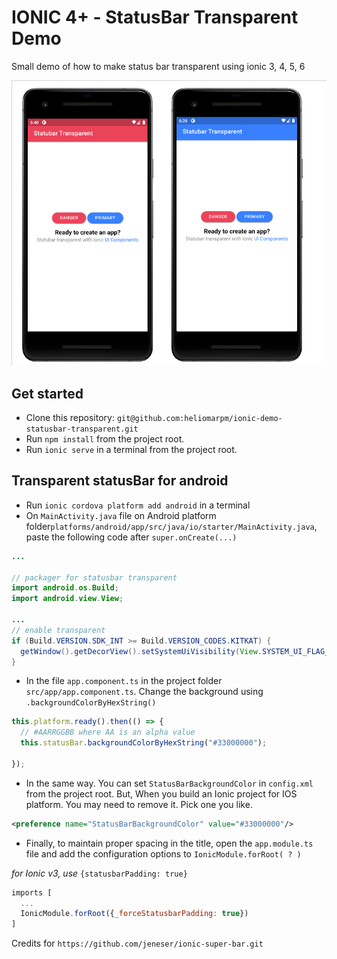 # IONIC 4+ - StatusBar Transparent Demo

Small demo of how to make status bar transparent using ionic 3, 4, 5, 6

![Screenshot](https://github.com/heliomarpm/screenshots/blob/main/screenshot-ionic-demo-statusbar-transparent.png?raw=true)

## Get started

* Clone this repository:  `git@github.com:heliomarpm/ionic-demo-statusbar-transparent.git`
* Run `npm install` from the project root.
* Run `ionic serve` in a terminal from the project root.

## Transparent statusBar for android

* Run `ionic cordova platform add android` in a terminal
* On `MainActivity.java` file on Android platform folder`platforms/android/app/src/java/io/starter/MainActivity.java`, paste the following code after `super.onCreate(...)`

```java
...

// packager for statusbar transparent
import android.os.Build;
import android.view.View;

...
// enable transparent
if (Build.VERSION.SDK_INT >= Build.VERSION_CODES.KITKAT) {
  getWindow().getDecorView().setSystemUiVisibility(View.SYSTEM_UI_FLAG_LAYOUT_FULLSCREEN | View.SYSTEM_UI_FLAG_LAYOUT_STABLE);
}

```

* In the file `app.component.ts` in the project folder `src/app/app.component.ts`. Change the background using `.backgroundColorByHexString()`

```javascript
this.platform.ready().then(() => {
  // #AARRGGBB where AA is an alpha value
  this.statusBar.backgroundColorByHexString("#33000000");

});
```

* In the same way. You can set `StatusBarBackgroundColor` in `config.xml` from the project root.
But, When you build an Ionic project for IOS platform. You may need to remove it. Pick one you like.

```xml
<preference name="StatusBarBackgroundColor" value="#33000000"/>
```

* Finally, to maintain proper spacing in the title, open the `app.module.ts` file and add the configuration options to `IonicModule.forRoot( ? )`

_for Ionic v3, use_ `{statusbarPadding: true}`

```javascript
imports [
  ...
  IonicModule.forRoot({_forceStatusbarPadding: true})
]
```

Credits for `https://github.com/jeneser/ionic-super-bar.git`
